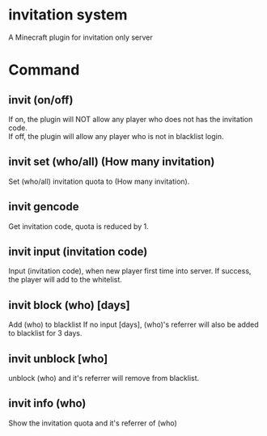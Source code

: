 # invitation system
A Minecraft plugin for invitation only server

# Command
## invit (on/off)
If on, the plugin will NOT allow any player who does not has the invitation code.  
If off, the plugin will allow any player who is not in blacklist login.
## invit set (who/all) (How many invitation)
Set (who/all) invitation quota to (How many invitation).
## invit gencode
Get invitation code, quota is reduced by 1.
## invit input (invitation code)
Input (invitation code), when new player first time into server.
If success, the player will add to the whitelist.
## invit block (who) [days]
Add (who) to blacklist
If no input [days], (who)'s referrer will also be added to blacklist for 3 days.
## invit unblock [who]
unblock (who) and it's referrer will remove from blacklist.
## invit info (who)
Show the invitation quota and it's referrer of (who)
